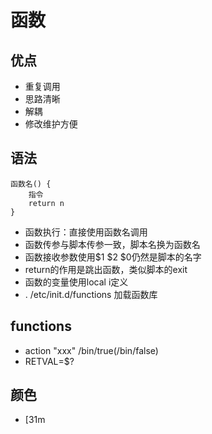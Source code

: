 # 函数

## 优点

- 重复调用
- 思路清晰
- 解耦
- 修改维护方便

## 语法

```shell
函数名() {
    指令
    return n
}
```

- 函数执行：直接使用函数名调用
- 函数传参与脚本传参一致，脚本名换为函数名 
- 函数接收参数使用$1 $2 $0仍然是脚本的名字
- return的作用是跳出函数，类似脚本的exit
- 函数的变量使用local i定义
- . /etc/init.d/functions 加载函数库

## functions

- action "xxx" /bin/true(/bin/false)
- RETVAL=$?

## 颜色

- [31m
